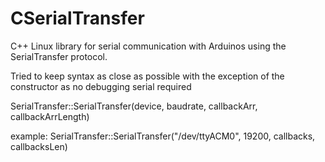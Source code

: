 # CSerialTransfer
C++ Linux library for serial communication with Arduinos using the SerialTransfer protocol.

Tried to keep syntax as close as possible with the exception of the constructor as no debugging serial required

SerialTransfer::SerialTransfer(device, baudrate, callbackArr, callbackArrLength)

example:
SerialTransfer::SerialTransfer("/dev/ttyACM0", 19200, callbacks, callbacksLen)


